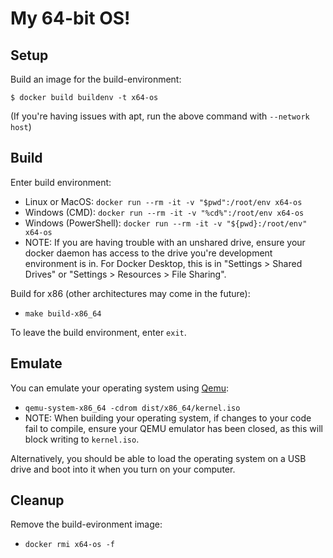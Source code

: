# My 64-bit OS!

## Setup

Build an image for the build-environment:
 ```
 $ docker build buildenv -t x64-os
 ```
 (If you're having issues with apt, run the above command with `--network host`)

## Build

Enter build environment:
 - Linux or MacOS: `docker run --rm -it -v "$pwd":/root/env x64-os`
 - Windows (CMD): `docker run --rm -it -v "%cd%":/root/env x64-os`
 - Windows (PowerShell): `docker run --rm -it -v "${pwd}:/root/env" x64-os`
 - NOTE: If you are having trouble with an unshared drive, ensure your docker daemon has access to the drive you're development environment is in. For Docker Desktop, this is in "Settings > Shared Drives" or "Settings > Resources > File Sharing".

Build for x86 (other architectures may come in the future):
 - `make build-x86_64`

To leave the build environment, enter `exit`.

## Emulate

You can emulate your operating system using [Qemu](https://www.qemu.org/):

 - `qemu-system-x86_64 -cdrom dist/x86_64/kernel.iso`
 - NOTE: When building your operating system, if changes to your code fail to compile, ensure your QEMU emulator has been closed, as this will block writing to `kernel.iso`.

Alternatively, you should be able to load the operating system on a USB drive and boot into it when you turn on your computer.

## Cleanup

Remove the build-evironment image:
 - `docker rmi x64-os -f`
